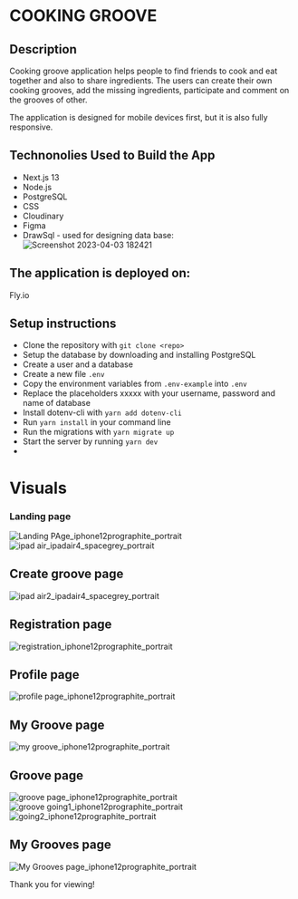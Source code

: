 # COOKING GROOVE

## Description

Cooking groove application helps people to find friends to cook and eat together and also to share ingredients. The users can create their own cooking grooves, add the missing ingredients, participate and comment on the grooves of other.

The application is designed for mobile devices first, but it is also fully responsive.

## Technonolies Used to Build the App

- Next.js 13
- Node.js
- PostgreSQL
- CSS
- Cloudinary
- Figma
- DrawSql - used for designing data base:
  ![Screenshot 2023-04-03 182421](https://user-images.githubusercontent.com/116379561/229570181-08d3afc9-9e71-4e29-8258-9d21eb5749ad.png)

## The application is deployed on:

Fly.io

## Setup instructions

- Clone the repository with `git clone <repo>`
- Setup the database by downloading and installing PostgreSQL
- Create a user and a database
- Create a new file `.env`
- Copy the environment variables from `.env-example` into `.env`
- Replace the placeholders xxxxx with your username, password and name of database
- Install dotenv-cli with `yarn add dotenv-cli`
- Run `yarn install` in your command line
- Run the migrations with `yarn migrate up`
- Start the server by running `yarn dev`
-

# Visuals

### Landing page

![Landing PAge_iphone12prographite_portrait](https://user-images.githubusercontent.com/116379561/229558726-9a79d759-7de3-4b83-81d7-9de988bcfb7f.png)
![ipad air_ipadair4_spacegrey_portrait](https://user-images.githubusercontent.com/116379561/229567338-9f731e2e-f05e-4e0a-ac97-57b62ac2c603.png)

## Create groove page

![ipad air2_ipadair4_spacegrey_portrait](https://user-images.githubusercontent.com/116379561/229567413-c0cf23ad-1adb-4072-9791-9d4e96bf15fe.png)

## Registration page

![registration_iphone12prographite_portrait](https://user-images.githubusercontent.com/116379561/229553926-f3c55ecb-e3c5-47b7-9e67-cdb17f0c4d0d.png)

## Profile page

![profile page_iphone12prographite_portrait](https://user-images.githubusercontent.com/116379561/229556894-f1232ba3-d1ea-4924-ae04-f5414f66f7b6.png)

## My Groove page

![my groove_iphone12prographite_portrait](https://user-images.githubusercontent.com/116379561/229558197-130910ad-f68a-413d-84e5-447554887964.png)

## Groove page

![groove page_iphone12prographite_portrait](https://user-images.githubusercontent.com/116379561/229558267-9d411560-dbef-456d-bf73-da526ca3e98f.png)
![groove going1_iphone12prographite_portrait](https://user-images.githubusercontent.com/116379561/229558292-725880fa-d9e9-4a4a-a15f-57b51307055c.png)
![going2_iphone12prographite_portrait](https://user-images.githubusercontent.com/116379561/229558344-7483355c-d5ab-4c09-82fe-0b3085792ad5.png)

## My Grooves page

![My Grooves page_iphone12prographite_portrait](https://user-images.githubusercontent.com/116379561/229558487-e949c476-2fd9-4b6f-9034-ed7461c32556.png)

Thank you for viewing!
